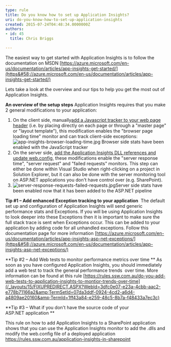 ```yaml
---
type: rule
title: Do you know how to set up Application Insights?
uri: do-you-know-how-to-set-up-application-insights
created: 2015-07-24T04:48:34.0000000Z
authors:
- id: 45
  title: Chris Briggs

---
```


 
​The easiest way to get started with Application Insights is to follow the documentation on MSDN [https://azure.microsoft.com/en-us/documentation/articles/app-insights-get-started/](https&#58;//azure.microsoft.com/en-us/documentation/articles/app-insights-get-started/)

Lets take a look at the overview and our tips to help you get the most out of Application Insights.
 
**An overview of the setup steps** Application Insights requires that you make 2 general modifications to your application:

1. On the client side, manually[add a Javascript tracker to your web page header](https&#58;//azure.microsoft.com/en-us/documentation/articles/app-insights-javascript/) (i.e. by placing directly on each page or through a "master page" or "layout template"), this modification enables the "browser page loading time" monitor and can track client-side exceptions: ![app-insights-browser-loading-time.jpg](/PublishingImages/app-insights-browser-loading-time.jpg) Browser side stats have been enabled with the JavaScript tracker
2. On the server side, [add the Application Insights DLL references and update web.config](https&#58;//azure.microsoft.com/en-us/documentation/articles/app-insights-start-monitoring-app-health-usage/), these modifications enable the "server response time", "server request" and "failed requests" monitors. This step can either be done within Visual Studio when right-clicking on a project in Solution Explorer, but it can also be done with the server monitoring tool on ASP.NET applications you don't have control over (e.g. SharePoint).
3. ![server-response-requests-failed-requests.jpg](/PublishingImages/server-response-requests-failed-requests.jpg)Server side stats have been enabled now that it has been added to the ASP.NET pipeline


**Tip #1 – Add enhanced Exception tracking to your application** 
The default set up and configuration of Application Insights will send generic performance stats and Exceptions. If you will be using Application Insights to look deeper into these Exceptions then it is important to make sure the full stack trace is sent when Exceptions occur. This can be added to your application by adding code for all unhandled exceptions. Follow this documentation page for more information [https://azure.microsoft.com/en-us/documentation/articles/app-insights-asp-net-exceptions/](https&#58;//azure.microsoft.com/en-us/documentation/articles/app-insights-asp-net-exceptions/)

**Tip #2 – Add Web tests to monitor performance metrics over time
** As soon as you have configured Application Insights, you should immediately add a web test to track the general performance trends  over time. More information can be found at this rule [https://rules.ssw.com.au/do-you-add-web-tests-to-application-insights-to-montior-trends-over-time](/_layouts/15/FIXUPREDIRECT.ASPX?WebId=3dfc0e07-e23a-4cbb-aac2-e778b71166a2&amp;TermSetId=07da3ddf-0924-4cd2-a6d4-a4809ae20160&amp;TermId=1ff43a84-e259-48c5-8b7a-f48433a7ec3c)

**Tip #3 – What if you don't have the source code of your ASP.NET application **

This rule on how to add Application Insights to a SharePoint application shows that you can use the Application Insights monitor to add the .dlls and modify the web.config file of a deployed application https://rules.ssw.com.au/application-insights-in-sharepoint

